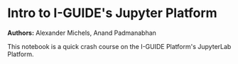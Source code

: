 # Intro to I-GUIDE's Jupyter Platform

**Authors:** Alexander Michels, Anand Padmanabhan

This notebook is a quick crash course on the I-GUIDE Platform's JupyterLab Platform.
